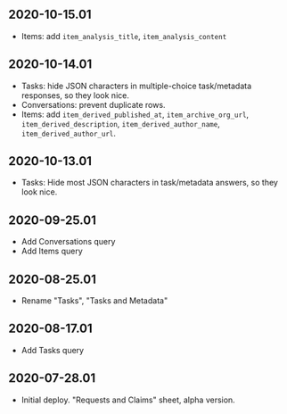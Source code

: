 2020-10-15.01
-------------

* Items: add `item_analysis_title`, `item_analysis_content`

2020-10-14.01
-------------

* Tasks: hide JSON characters in multiple-choice task/metadata responses, so
  they look nice.
* Conversations: prevent duplicate rows.
* Items: add `item_derived_published_at`, `item_archive_org_url`,
  `item_derived_description`, `item_derived_author_name`,
  `item_derived_author_url`.

2020-10-13.01
-------------

* Tasks: Hide most JSON characters in task/metadata answers, so they look nice.

2020-09-25.01
-------------

* Add Conversations query
* Add Items query

2020-08-25.01
-------------

* Rename "Tasks", "Tasks and Metadata"

2020-08-17.01
-------------

* Add Tasks query

2020-07-28.01
-------------

* Initial deploy. "Requests and Claims" sheet, alpha version.
